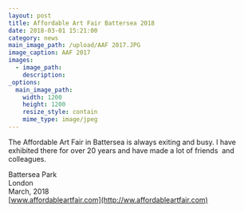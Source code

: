 ```yaml
---
layout: post
title: Affordable Art Fair Battersea 2018
date: 2018-03-01 15:21:00
category: news
main_image_path: /upload/AAF 2017.JPG
image_caption: AAF 2017
images:
  - image_path:
    description:
_options:
  main_image_path:
    width: 1200
    height: 1200
    resize_style: contain
    mime_type: image/jpeg
---
```

The Affordable Art Fair in Battersea is always exiting and busy. I have exhibited there for over 20 years and have made a lot of friends &nbsp;and colleagues.

Battersea Park<br>London<br>March, 2018<br>[www.affordableartfair.com](http://ww.affordableartfair.com)